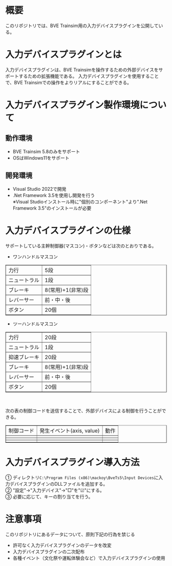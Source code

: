 # 概要
このリポジトリでは、BVE Trainsim用の入力デバイスプラグインを公開している。

# 入力デバイスプラグインとは
入力デバイスプラグインは、BVE Trainsimを操作するための外部デバイスをサポートするための拡張機能である。
入力デバイスプラグインを使用することで、BVE Trainsimでの操作をよりリアルにすることができる。

# 入力デバイスプラグイン製作環境について
## 動作環境
- BVE Trainsim 5.8のみをサポート
- OSはWindows11をサポート

## 開発環境
- Visual Studio 2022で開発<br>
- .Net Framework 3.5を使用し開発を行う<br>
  ※Visual Studioインストール時に"個別のコンポーネント"より".Net Framework 3.5"のインストールが必要

# 入力デバイスプラグインの仕様
サポートしている主幹制御器(マスコン)・ボタンなどは次のとおりである。<br>
- ワンハンドルマスコン
<table id="table1" border="1">
  <tr><td>力行</td><td>5段</td></tr>
  <tr><td>ニュートラル</td><td>1段</td></tr>
  <tr><td>ブレーキ</td><td>8(常用)+1(非常)段</td></tr>
  <tr><td>レバーサー</td><td>前・中・後</td></tr>
  <tr><td>ボタン</td><td>20個</td></tr>
</table>

- ツーハンドルマスコン
<table id="table2" border="1">
  <tr><td>力行</td><td>20段</td></tr>
  <tr><td>ニュートラル</td><td>1段</td></tr>
  <tr><td>抑速ブレーキ</td><td>20段</td></tr>
  <tr><td>ブレーキ</td><td>8(常用)+1(非常)段</td></tr>
  <tr><td>レバーサー</td><td>前・中・後</td></tr>
  <tr><td>ボタン</td><td>20個</td></tr>
</table>
<br>

次の表の制御コードを送信することで、外部デバイスによる制御を行うことができる。<br>
<table id="table3" border="1">
  <tr><td>制御コード</td><td>発生イベント(axis, value)</td><td>動作</td></tr>
  <tr><td></td><td></td><td></td></tr>
  <tr><td></td><td></td><td></td></tr>
  <tr><td></td><td></td><td></td></tr>
</table>

# 入力デバイスプラグイン導入方法
① ディレクトリ```C:\Program Files (x86)\mackoy\BveTs5\Input Devices```に入力デバイスプラグインのDLLファイルを追加する。<br>
② "設定"→"入力デバイス"→"□"を"☑"にする。<br>
③ 必要に応じて、キーの割り当てを行う。

# 注意事項
このリポジトリにあるデータについて、原則下記の行為を禁じる
- 許可なく入力デバイスプラグインのデータを改変
- 入力デバイスプラグインの二次配布
- 各種イベント（文化祭や運転体験会など）で入力デバイスプラグインの使用
